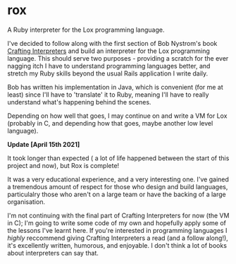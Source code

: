 # rox

A Ruby interpreter for the Lox programming language.

I've decided to follow along with the first section of Bob Nystrom's book
[Crafting Interpreters](https://craftinginterpreters.com) and
build an interpreter for the Lox programming language. This should serve two
purposes - providing a scratch for the ever nagging itch I have to understand
programming languages better, and stretch my Ruby skills beyond the usual Rails
application I write daily.

Bob has written his implementation in Java, which is convenient (for me at least) since I'll
have to 'translate' it to Ruby, meaning I'll have to really understand what's happening
behind the scenes.

Depending on how well that goes, I may continue on and write a VM for Lox (probably in C, and
depending how that goes, maybe another low level language).

**Update [April 15th 2021]**

It took longer than expected ( a lot of life happened between the start of this project and now),
but Rox is complete!

It was a very educational experience, and a very interesting one. I've gained a tremendous amount of
respect for those who design and build languages, particulalry those who aren't on a large team or
have the backing of a large organisation.

I'm not continuing with the final part of Crafting Interpreters for now (the VM in C); I'm going to
write some code of my own and hopefully apply some of the lessons I've learnt here. If you're
interested in programming languages I *highly* reccommend giving Crafting Interpreters a read (and
a follow along!), it's excellently written, humorous, and enjoyable. I don't think a lot of books
about interpreters can say that.
